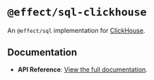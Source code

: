 # `@effect/sql-clickhouse`

An `@effect/sql` implementation for [ClickHouse](https://clickhouse.com/).

## Documentation

- **API Reference**: [View the full documentation](https://effect-ts.github.io/effect/docs/sql-clickhouse).
